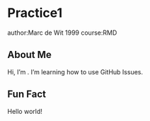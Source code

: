 # Practice1

author:Marc de Wit 1999
course:RMD


## About Me
Hi, I’m <Marc>.
I’m learning how to use GitHub Issues.

## Fun Fact
Hello world!